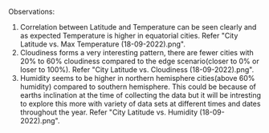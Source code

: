 Observations:
1. Correlation between Latitude and Temperature can be seen clearly and as expected Temperature is higher in equatorial cities. Refer "City Latitude vs. Max Temperature (18-09-2022).png".
2. Cloudiness forms a very interesting pattern, there are fewer cities with 20% to 60% cloudiness compared to the edge scenario(closer to 0% or loser to 100%). Refer "City Latitude vs. Cloudiness (18-09-2022).png".
3. Humidity seems to be higher in northern hemisphere cities(above 60% humidity) compared to southern hemisphere. This could be because of earths inclination at the time of collecting the data but it will be intresting to explore this more with variety of data sets at different times and dates throughout the year. Refer "City Latitude vs. Humidity (18-09-2022).png".